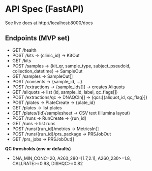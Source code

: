 # API Spec (FastAPI)
See live docs at http://localhost:8000/docs

## Endpoints (MVP set)
- GET /health
- POST /kits → {clinic_id} → KitOut
- GET /kits
- POST /samples → {kit_qr, sample_type, subject_pseudoid, collection_datetime} → SampleOut
- GET /samples → SampleOut[]
- POST /consents → {sample_id, ...}
- POST /extractions → {sample_ids[]} → creates Aliquots
- GET /aliquots → list (id, sample_id, label, qc_flags[])
- POST /extractions/qc → DNAQCIn[] → {qcs:[{aliquot_id, qc_flag}]}
- POST /plates → PlateCreate → {plate_id}
- GET /plates → list plates
- GET /plates/{id}/samplesheet → CSV text (Illumina layout)
- POST /runs → RunCreate → {run_id}
- GET /runs → list runs
- POST /runs/{run_id}/metrics → MetricsIn[]
- POST /runs/{run_id}/prs_package → PRSJobOut
- GET /prs_jobs → PRSJobOut[]

**QC thresholds (env or defaults)**
- DNA_MIN_CONC=20, A260_280=[1.7,2.1], A260_230>=1.8, CALLRATE>=0.98, DISHQC>=0.82
